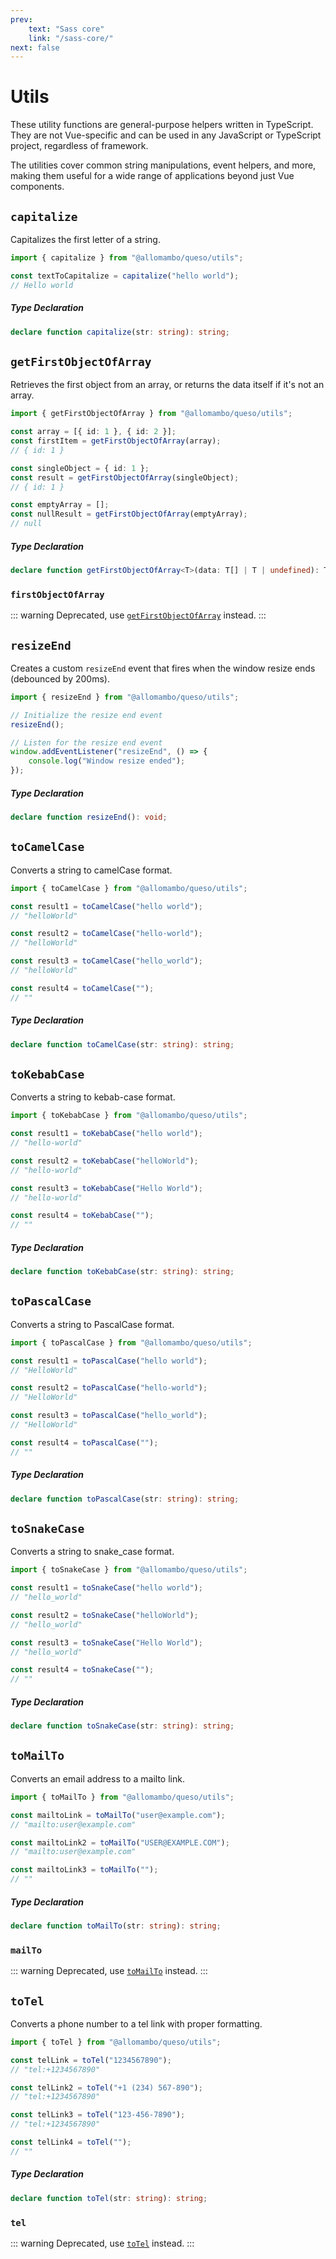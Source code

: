 ```yaml
---
prev:
    text: "Sass core"
    link: "/sass-core/"
next: false
---
```


# Utils

These utility functions are general-purpose helpers written in TypeScript. They are not Vue-specific and can be used in any JavaScript or TypeScript project, regardless of framework.

The utilities cover common string manipulations, event helpers, and more, making them useful for a wide range of applications beyond just Vue components.

## `capitalize`

Capitalizes the first letter of a string.

```ts
import { capitalize } from "@allomambo/queso/utils";

const textToCapitalize = capitalize("hello world");
// Hello world
```

##### Type Declaration

```ts
declare function capitalize(str: string): string;
```

## `getFirstObjectOfArray`

Retrieves the first object from an array, or returns the data itself if it's not an array.

```ts
import { getFirstObjectOfArray } from "@allomambo/queso/utils";

const array = [{ id: 1 }, { id: 2 }];
const firstItem = getFirstObjectOfArray(array);
// { id: 1 }

const singleObject = { id: 1 };
const result = getFirstObjectOfArray(singleObject);
// { id: 1 }

const emptyArray = [];
const nullResult = getFirstObjectOfArray(emptyArray);
// null
```

##### Type Declaration

```ts
declare function getFirstObjectOfArray<T>(data: T[] | T | undefined): T | null;
```

### `firstObjectOfArray` <Badge type="danger" text="deprecated" />

::: warning
Deprecated, use [`getFirstObjectOfArray`](./utils#getfirstobjectofarray) instead.
:::

## `resizeEnd`

Creates a custom `resizeEnd` event that fires when the window resize ends (debounced by 200ms).

```ts
import { resizeEnd } from "@allomambo/queso/utils";

// Initialize the resize end event
resizeEnd();

// Listen for the resize end event
window.addEventListener("resizeEnd", () => {
    console.log("Window resize ended");
});
```

##### Type Declaration

```ts
declare function resizeEnd(): void;
```

## `toCamelCase`

Converts a string to camelCase format.

```ts
import { toCamelCase } from "@allomambo/queso/utils";

const result1 = toCamelCase("hello world");
// "helloWorld"

const result2 = toCamelCase("hello-world");
// "helloWorld"

const result3 = toCamelCase("hello_world");
// "helloWorld"

const result4 = toCamelCase("");
// ""
```

##### Type Declaration

```ts
declare function toCamelCase(str: string): string;
```

## `toKebabCase`

Converts a string to kebab-case format.

```ts
import { toKebabCase } from "@allomambo/queso/utils";

const result1 = toKebabCase("hello world");
// "hello-world"

const result2 = toKebabCase("helloWorld");
// "hello-world"

const result3 = toKebabCase("Hello World");
// "hello-world"

const result4 = toKebabCase("");
// ""
```

##### Type Declaration

```ts
declare function toKebabCase(str: string): string;
```

## `toPascalCase`

Converts a string to PascalCase format.

```ts
import { toPascalCase } from "@allomambo/queso/utils";

const result1 = toPascalCase("hello world");
// "HelloWorld"

const result2 = toPascalCase("hello-world");
// "HelloWorld"

const result3 = toPascalCase("hello_world");
// "HelloWorld"

const result4 = toPascalCase("");
// ""
```

##### Type Declaration

```ts
declare function toPascalCase(str: string): string;
```

## `toSnakeCase`

Converts a string to snake_case format.

```ts
import { toSnakeCase } from "@allomambo/queso/utils";

const result1 = toSnakeCase("hello world");
// "hello_world"

const result2 = toSnakeCase("helloWorld");
// "hello_world"

const result3 = toSnakeCase("Hello World");
// "hello_world"

const result4 = toSnakeCase("");
// ""
```

##### Type Declaration

```ts
declare function toSnakeCase(str: string): string;
```

## `toMailTo`

Converts an email address to a mailto link.

```ts
import { toMailTo } from "@allomambo/queso/utils";

const mailtoLink = toMailTo("user@example.com");
// "mailto:user@example.com"

const mailtoLink2 = toMailTo("USER@EXAMPLE.COM");
// "mailto:user@example.com"

const mailtoLink3 = toMailTo("");
// ""
```

##### Type Declaration

```ts
declare function toMailTo(str: string): string;
```

### `mailTo` <Badge type="danger" text="deprecated" />

::: warning
Deprecated, use [`toMailTo`](./utils#tomailto) instead.
:::

## `toTel`

Converts a phone number to a tel link with proper formatting.

```ts
import { toTel } from "@allomambo/queso/utils";

const telLink = toTel("1234567890");
// "tel:+1234567890"

const telLink2 = toTel("+1 (234) 567-890");
// "tel:+1234567890"

const telLink3 = toTel("123-456-7890");
// "tel:+1234567890"

const telLink4 = toTel("");
// ""
```

##### Type Declaration

```ts
declare function toTel(str: string): string;
```

### `tel` <Badge type="danger" text="deprecated" />

::: warning
Deprecated, use [`toTel`](./utils#totel) instead.
:::
